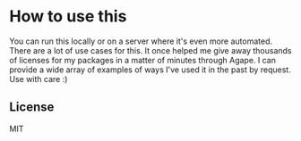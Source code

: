 # How to use this

You can run this locally or on a server where it's even more automated. There are a lot of use cases for this. It once helped me give away thousands of licenses for my packages in a matter of minutes through Agape. I can provide a wide array of examples of ways I've used it in the past by request. Use with care :)

## License

MIT
